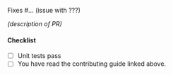 Fixes #... (issue with ???)

_(description of PR)_

#### Checklist

- [ ] Unit tests pass
- [ ] You have read the contributing guide linked above.
